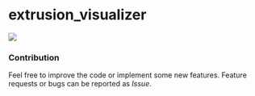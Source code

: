 # extrusion_visualizer
![](https://img.shields.io/badge/ROS-noetic-success)


### Contribution

Feel free to improve the code or implement some new features. Feature requests or bugs can be reported as *Issue*.
